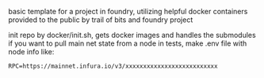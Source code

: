 basic template for a project in foundry, utilizing helpful docker containers provided to the public by trail of bits and foundry project


init repo by docker/init.sh, gets docker images and handles the submodules
if you want to pull main net state from a node in tests, make .env file with node info like: 

```
RPC=https://mainnet.infura.io/v3/xxxxxxxxxxxxxxxxxxxxxxxxxx
```
